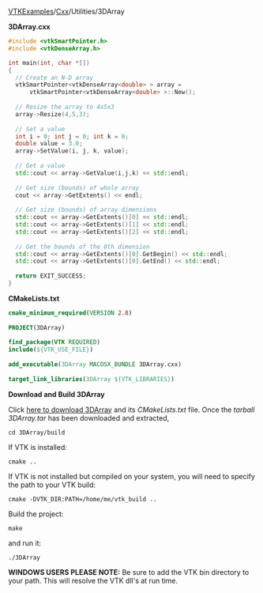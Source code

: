 [VTKExamples](Home)/[Cxx](Cxx)/Utilities/3DArray

**3DArray.cxx**
```c++
#include <vtkSmartPointer.h>
#include <vtkDenseArray.h>

int main(int, char *[])
{
  // Create an N-D array
  vtkSmartPointer<vtkDenseArray<double> > array = 
      vtkSmartPointer<vtkDenseArray<double> >::New();
  
  // Resize the array to 4x5x3
  array->Resize(4,5,3);
  
  // Set a value
  int i = 0; int j = 0; int k = 0;
  double value = 3.0;
  array->SetValue(i, j, k, value);
  
  // Get a value
  std::cout << array->GetValue(i,j,k) << std::endl;
  
  // Get size (bounds) of whole array
  cout << array->GetExtents() << endl;
  
  // Get size (bounds) of array dimensions
  std::cout << array->GetExtents()[0] << std::endl;
  std::cout << array->GetExtents()[1] << std::endl;
  std::cout << array->GetExtents()[2] << std::endl;
  
  // Get the bounds of the 0th dimension
  std::cout << array->GetExtents()[0].GetBegin() << std::endl;
  std::cout << array->GetExtents()[0].GetEnd() << std::endl;
  
  return EXIT_SUCCESS;
}
```
**CMakeLists.txt**
```cmake
cmake_minimum_required(VERSION 2.8)
 
PROJECT(3DArray)
 
find_package(VTK REQUIRED)
include(${VTK_USE_FILE})
 
add_executable(3DArray MACOSX_BUNDLE 3DArray.cxx)
 
target_link_libraries(3DArray ${VTK_LIBRARIES})
```

**Download and Build 3DArray**

Click [here to download 3DArray](https://github.com/lorensen/VTKWikiExamplesTarballs/raw/master/3DArray.tar) and its *CMakeLists.txt* file.
Once the *tarball 3DArray.tar* has been downloaded and extracted,
```
cd 3DArray/build 
```
If VTK is installed:
```
cmake ..
```
If VTK is not installed but compiled on your system, you will need to specify the path to your VTK build:
```
cmake -DVTK_DIR:PATH=/home/me/vtk_build ..
```
Build the project:
```
make
```
and run it:
```
./3DArray
```
**WINDOWS USERS PLEASE NOTE:** Be sure to add the VTK bin directory to your path. This will resolve the VTK dll's at run time.

